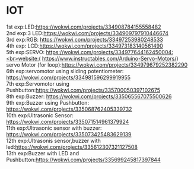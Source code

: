 # IOT
1st exp:LED:https://wokwi.com/projects/334908784155558482<br>
2nd exp:3 LED:https://wokwi.com/projects/334909797910446674<br>
3rd exp:RGB: https://wokwi.com/projects/33497253980248533<br>
4th exp: LCD:https://wokwi.com/projects/334973183140561490<br>
5th exp:SERVO: https://wokwi.com/projects/334977644162450004:<br>website:( https://www.instructables.com/Arduino-Servo-Motors/)<br>
servo Motor (for loop):https://wokwi.com/projects/334979679252382290<br>
6th exp:servomotor using sliding potentiometer: https://wokwi.com/projects/334981596299919955<br>
7th exp:Servomotor using Pushbutton:https://wokwi.com/projects/335700050397102675<br>
8th exp:Buzzer: https://wokwi.com/projects/335065567075500626<br>
9th exp:Buzzer using Pushbutton: https://wokwi.com/projects/335068762405339732<br>
10th exp:Ultrasonic Sensor: https://wokwi.com/projects/335071514961379924<br>
11th exp:Ultrasonic sensor with buzzer: https://wokwi.com/projects/335073425483629139<br>
12th exp:Ultrasonis sensor,buzzer with led:https://wokwi.com/projects/335612307321127508<br>
13th exp:Buzzer with LED and Pushbutton:https://wokwi.com/projects/335699245817397844<br>
